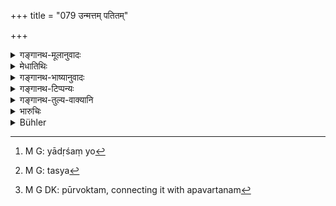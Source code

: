 +++
title = "079 उन्मत्तम् पतितम्"

+++

<details><summary>गङ्गानथ-मूलानुवादः</summary>

If, however, she shows aversion to one who is mad, or an outcast, or impotent, or seedless, or afflicted with foul disease, there shall be no desertion, nor the wresting of her property.—(79)
</details>

<details><summary>मेधातिथिः</summary>

**क्लीबाबीज**शब्दौ नपुंसकम् आहतुः । भेदस् तु, एको वातरेता अप्रवृत्तेन्द्रियो ऽपरः । तादृशं या[^२०९] द्वेष्टि तस्या[^२१०] नास्ति निग्रहः पूर्वोक्तः[^२११] । **अपवर्तनम्** अपहारः, प्रोषितप्रतिषिद्धान्नादयः स्मृत्यन्तरनिषिद्धाः ॥ ९.७९ ॥


[^२११]:
     M G DK: pūrvoktam, connecting it with apavartanam


[^२१०]:
     M G: tasya


[^२०९]:
     M G: yādṛśaṃ yo
</details>

<details><summary>गङ्गानथ-भाष्यानुवादः</summary>

‘*Impotent*’ and ‘*seedless*’, both denote absence of manly vigour; the only difference is that while the former indicates *futility of the seed*, the latter implies *total absence of virility*.

If a wife shows an aversion to such a husband, she is not to suffer punishment.

‘*Wresting*’—means *confiscation. Banishment, stopping of food* and such other punishments have been forbidden by other *Smṛti-texts*.—(79)
</details>

<details><summary>गङ्गानथ-टिप्पन्यः</summary>

This verse is quoted in Vivādaratnākara (p. 423).
</details>

<details><summary>गङ्गानथ-तुल्य-वाक्यानि</summary>

**(verses 9.77-84)  
**

See Comparative notes for [Verse 9.77].
</details>

<details><summary>भारुचिः</summary>

अत्र निमित्ते ऽत्याग एव तस्याः ॥ ९.७९ ॥
</details>

<details><summary>Bühler</summary>

079	But she who shows aversion towards a mad or outcast (husband), a eunuch, one destitute of manly strength, or one afflicted with such diseases as punish crimes, shall neither be cast off nor be deprived of her property.
</details>
